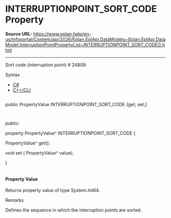 # INTERRUPTIONPOINT_SORT_CODE Property

**Source URL:** https://www.eplan.help/en-us/Infoportal/Content/api/2026/Eplan.EplApi.DataModelu~Eplan.EplApi.DataModel.InterruptionPointPropertyList~INTERRUPTIONPOINT_SORT_CODE().html

---

Sort code (interruption point) # 24809.

Syntax

- [C#](#i-syntax-CS)
- [C++/CLI](#i-syntax-CPP2005)

```
```
public PropertyValue INTERRUPTIONPOINT_SORT_CODE {get; set;}
```
```

```
```
public:

property PropertyValue^ INTERRUPTIONPOINT_SORT_CODE {

   PropertyValue^ get();

   void set (    PropertyValue^ value);

}
```
```

#### Property Value

Returns property value of type System.Int64.

Remarks

Defines the sequence in which the interruption points are sorted.
